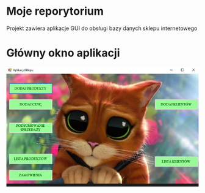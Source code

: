 # Moje reporytorium
Projekt zawiera aplikacje GUI do obsługi bazy danych sklepu internetowego

# Główny okno aplikacji
![Example Image](KotWButach/aplikacjascreen.JPG)
